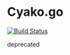 # Cyako.go
[![Build Status](https://travis-ci.org/Cyako/Cyako.go.svg?branch=master)](https://travis-ci.org/Cyako/Cyako.go)

deprecated
